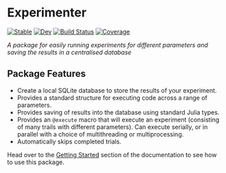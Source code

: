 # Experimenter

[![Stable](https://img.shields.io/badge/docs-stable-blue.svg)](https://JamieMair.github.io/Experimenter.jl/stable/)
[![Dev](https://img.shields.io/badge/docs-dev-blue.svg)](https://JamieMair.github.io/Experimenter.jl/dev/)
[![Build Status](https://github.com/JamieMair/Experimenter.jl/actions/workflows/CI.yml/badge.svg?branch=main)](https://github.com/JamieMair/Experimenter.jl/actions/workflows/CI.yml?query=branch%3Amain)
[![Coverage](https://codecov.io/gh/JamieMair/Experimenter.jl/branch/main/graph/badge.svg)](https://codecov.io/gh/JamieMair/Experimenter.jl)

*A package for easily running experiments for different parameters and saving the results in a centralised database*

## Package Features
- Create a local SQLite database to store the results of your experiment.
- Provides a standard structure for executing code across a range of parameters.
- Provides saving of results into the database using standard Julia types.
- Provides an `@execute` macro that will execute an experiment (consisting of many trails with different parameters). Can execute serially, or in parallel with a choice of multithreading or multiprocessing.
- Automatically skips completed trials.

Head over to the [Getting Started](https://jamiemair.github.io/Experimenter.jl/stable/getting_started/) section of the documentation to see how to use this package.
